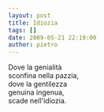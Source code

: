 ```yaml
---
layout: post
title: Idiozia
tags: []
date: 2009-05-21 22:19:00
author: pietro
---
```

Dove la genialità<br/>sconfina nella pazzia,<br/>dove la gentilezza<br/>genuina ingenua,<br/>scade nell'idiozia.
